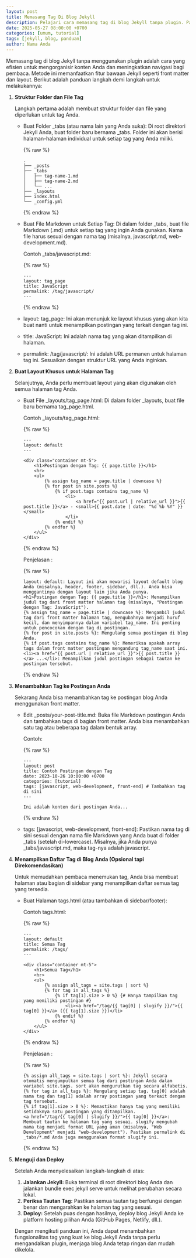 ```yaml
---
layout: post
title: Memasang Tag Di Blog Jekyll
description: Pelajari cara memasang tag di blog Jekyll tanpa plugin. Panduan lengkap ini membantu Anda mengorganisir konten dan meningkatkan navigasi blog dengan mudah dan efisien.
date: 2025-05-27 08:00:00 +0700
categories: [umum, tutorial]
tags: [jekyll, blog, panduan]
author: Nama Anda
---
```


Memasang tag di blog Jekyll tanpa menggunakan plugin adalah cara yang efisien untuk mengorganisir konten Anda dan meningkatkan navigasi bagi pembaca. Metode ini memanfaatkan fitur bawaan Jekyll seperti front matter dan layout. Berikut adalah panduan langkah demi langkah untuk melakukannya:

1. **Struktur Folder dan File Tag**

    Langkah pertama adalah membuat struktur folder dan file yang diperlukan untuk tag Anda.

    * Buat Folder _tabs (atau nama lain yang Anda suka): Di root direktori Jekyll Anda, buat folder baru bernama _tabs. Folder ini akan berisi halaman-halaman individual untuk setiap tag yang Anda miliki.

        {% raw %}
        ```
        .
        ├── _posts
        ├── _tabs
        │   ├── tag-name-1.md
        │   ├── tag-name-2.md
        │   └── ...
        ├── _layouts
        ├── index.html
        └── _config.yml
        ```
        {% endraw %}

    * Buat File Markdown untuk Setiap Tag: Di dalam folder _tabs, buat file Markdown (.md) untuk setiap tag yang ingin Anda gunakan. Nama file harus sesuai dengan nama tag (misalnya, javascript.md, web-development.md).

        Contoh _tabs/javascript.md:

        {% raw %}
        ```
        ---
        layout: tag_page
        title: JavaScript
        permalink: /tag/javascript/
        ---
        ```
        {% endraw %}

    * layout: tag_page: Ini akan menunjuk ke layout khusus yang akan kita buat nanti untuk menampilkan postingan yang terkait dengan tag ini.
    * title: JavaScript: Ini adalah nama tag yang akan ditampilkan di halaman.
    * permalink: /tag/javascript/: Ini adalah URL permanen untuk halaman tag ini. Sesuaikan dengan struktur URL yang Anda inginkan.

2. **Buat Layout Khusus untuk Halaman Tag**

    Selanjutnya, Anda perlu membuat layout yang akan digunakan oleh semua halaman tag Anda.

    * Buat File _layouts/tag_page.html: Di dalam folder _layouts, buat file baru bernama tag_page.html.

        Contoh _layouts/tag_page.html:

        {% raw %}
        ```
        ---
        layout: default
        ---

        <div class="container mt-5">
            <h1>Postingan dengan Tag: {{ page.title }}</h1>
            <hr>
            <ul>
                {% assign tag_name = page.title | downcase %}
                {% for post in site.posts %}
                    {% if post.tags contains tag_name %}
                        <li>
                            <a href="{{ post.url | relative_url }}">{{ post.title }}</a> - <small>{{ post.date | date: "%d %b %Y" }}</small>
                        </li>
                    {% endif %}
                {% endfor %}
            </ul>
        </div>
        ```
        {% endraw %}

        Penjelasan :

        {% raw %}
        ```
        layout: default: Layout ini akan mewarisi layout default blog Anda (misalnya, header, footer, sidebar, dll.). Anda bisa menggantinya dengan layout lain jika Anda punya.
        <h1>Postingan dengan Tag: {{ page.title }}</h1>: Menampilkan judul tag dari front matter halaman tag (misalnya, "Postingan dengan Tag: JavaScript").
        {% assign tag_name = page.title | downcase %}: Mengambil judul tag dari front matter halaman tag, mengubahnya menjadi huruf kecil, dan menyimpannya dalam variabel tag_name. Ini penting untuk pencocokan dengan tag di postingan.
        {% for post in site.posts %}: Mengulang semua postingan di blog Anda.
        {% if post.tags contains tag_name %}: Memeriksa apakah array tags dalam front matter postingan mengandung tag_name saat ini.
        <li><a href="{{ post.url | relative_url }}">{{ post.title }}</a> ...</li>: Menampilkan judul postingan sebagai tautan ke postingan tersebut.
        ```
        {% endraw %}

3. **Menambahkan Tag ke Postingan Anda**

    Sekarang Anda bisa menambahkan tag ke postingan blog Anda menggunakan front matter.

    * Edit _posts/your-post-title.md: Buka file Markdown postingan Anda dan tambahkan tags di bagian front matter. Anda bisa menambahkan satu tag atau beberapa tag dalam bentuk array.

        Contoh:

        {% raw %}
        ```
        ---
        layout: post
        title: Contoh Postingan dengan Tag
        date: 2023-10-26 10:00:00 +0700
        categories: [tutorial]
        tags: [javascript, web-development, front-end] # Tambahkan tag di sini
        ---

        Ini adalah konten dari postingan Anda...
        ```
        {% endraw %}

    * tags: [javascript, web-development, front-end]: Pastikan nama tag di sini sesuai dengan nama file Markdown yang Anda buat di folder _tabs (setelah di-lowercase). Misalnya, jika Anda punya _tabs/javascript.md, maka tag-nya adalah javascript.

4. **Menampilkan Daftar Tag di Blog Anda (Opsional tapi Direkomendasikan)**

    Untuk memudahkan pembaca menemukan tag, Anda bisa membuat halaman atau bagian di sidebar yang menampilkan daftar semua tag yang tersedia.

    * Buat Halaman tags.html (atau tambahkan di sidebar/footer):

        Contoh tags.html:

        {% raw %}
        ```
        ---
        layout: default
        title: Semua Tag
        permalink: /tags/
        ---

        <div class="container mt-5">
            <h1>Semua Tag</h1>
            <hr>
            <ul>
                {% assign all_tags = site.tags | sort %}
                {% for tag in all_tags %}
                    {% if tag[1].size > 0 %} {# Hanya tampilkan tag yang memiliki postingan #}
                        <li><a href="/tag/{{ tag[0] | slugify }}/">{{ tag[0] }}</a> ({{ tag[1].size }})</li>
                    {% endif %}
                {% endfor %}
            </ul>
        </div>
        ```
        {% endraw %}

        Penjelasan :

        {% raw %}
        ```
        {% assign all_tags = site.tags | sort %}: Jekyll secara otomatis mengumpulkan semua tag dari postingan Anda dalam variabel site.tags. sort akan mengurutkan tag secara alfabetis.
        {% for tag in all_tags %}: Mengulang setiap tag. tag[0] adalah nama tag dan tag[1] adalah array postingan yang terkait dengan tag tersebut.
        {% if tag[1].size > 0 %}: Memastikan hanya tag yang memiliki setidaknya satu postingan yang ditampilkan.
        <a href="/tag/{{ tag[0] | slugify }}/">{{ tag[0] }}</a>: Membuat tautan ke halaman tag yang sesuai. slugify mengubah nama tag menjadi format URL yang aman (misalnya, "Web Development" menjadi "web-development"). Pastikan permalink di _tabs/*.md Anda juga menggunakan format slugify ini.
        ```
        {% endraw %}

5. **Menguji dan Deploy**

    Setelah Anda menyelesaikan langkah-langkah di atas:

    1. **Jalankan Jekyll:** Buka terminal di root direktori blog Anda dan jalankan bundle exec jekyll serve untuk melihat perubahan secara lokal.
    2. **Periksa Tautan Tag:** Pastikan semua tautan tag berfungsi dengan benar dan mengarahkan ke halaman tag yang sesuai.
    3. **Deploy:** Setelah puas dengan hasilnya, deploy blog Jekyll Anda ke platform hosting pilihan Anda (GitHub Pages, Netlify, dll.).

    Dengan mengikuti panduan ini, Anda dapat menambahkan fungsionalitas tag yang kuat ke blog Jekyll Anda tanpa perlu mengandalkan plugin, menjaga blog Anda tetap ringan dan mudah dikelola.
